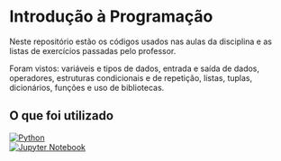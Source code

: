 
# Introdução à Programação

Neste repositório estão os códigos usados nas aulas da disciplina e as listas de exercícios passadas pelo professor.

Foram vistos: variáveis e tipos de dados, entrada e saída de dados, operadores, estruturas condicionais e de repetição, listas, tuplas, dicionários, funções e uso de bibliotecas.

## O que foi utilizado

<a href="#"><img loading="lazy" src="https://img.shields.io/badge/Python-14354C?style=for-the-badge&logo=python&logoColor=white" alt="Python"/></a> <br>
<a href="#"><img loading="lazy" src="https://img.shields.io/badge/jupyter%20notebook-%23FA0F00.svg?style=for-the-badge&logo=jupyter&logoColor=white" alt="Jupyter Notebook"/></a> <br>
